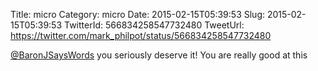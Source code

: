 Title: micro
Category: micro
Date: 2015-02-15T05:39:53
Slug: 2015-02-15T05:39:53
TwitterId: 566834258547732480
TweetUrl: https://twitter.com/mark_philpot/status/566834258547732480

[@BaronJSaysWords](https://twitter.com/BaronJSaysWords) you seriously deserve it! You are really good at this